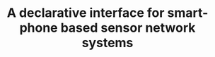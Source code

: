 ---
layout: publications
categories: publications 
year: 2012
link: https://pdfs.semanticscholar.org/1884/e3cfb2c3db88e23fcb3ae87d67044d788d82.pdf
title: "A declarative interface for smart-phone based sensor network systems"
authors: Asanka Sayakkara, Kasun De Zoysa
conference: 2nd Int. Workshop on Mobile Sensing
conferenceinfo: 
---